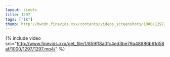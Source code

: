 ```yaml
--- 
layout: sieutv
title: 1297
tags: ["1k"]
thumb: http://hwcdn.finevids.xxx/contents/videos_screenshots/1000/1297/preview.mp4.jpg
---
```

{% include video src="http://www.finevids.xxx/get_file/1/859ff8a0fc4ed3be79a48986b61d58af/1000/1297/1297.mp4/" %} 
